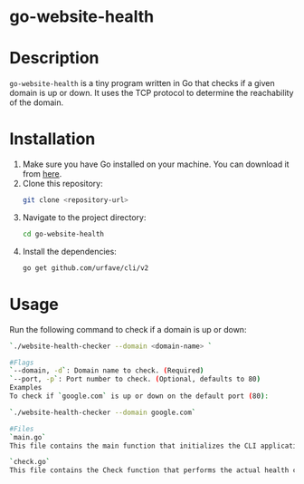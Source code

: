 # go-website-health

# Description
`go-website-health` is a tiny program written in Go that checks if a given domain is up or down. It uses the TCP protocol to determine the reachability of the domain.

# Installation

1. Make sure you have Go installed on your machine. You can download it from [here](https://golang.org/dl/).
2. Clone this repository:
    ```sh
    git clone <repository-url>
    ```
3. Navigate to the project directory:
    ```sh
    cd go-website-health
    ```
4. Install the dependencies:
    ```sh
    go get github.com/urfave/cli/v2
    ```

 

# Usage

Run the following command to check if a domain is up or down:
```sh
`./website-health-checker --domain <domain-name> `

#Flags
`--domain, -d`: Domain name to check. (Required)
`--port, -p`: Port number to check. (Optional, defaults to 80)
Examples
To check if `google.com` is up or down on the default port (80):

`./website-health-checker --domain google.com`

#Files
`main.go`
This file contains the main function that initializes the CLI application and handles user input. It uses the `urfave/cli` package to define the command-line flags and action.

`check.go`
This file contains the Check function that performs the actual health check by attempting to establish a TCP connection to the specified domain and port.



